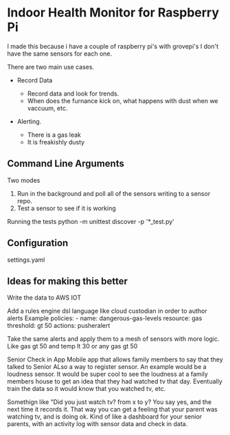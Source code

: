 # Indoor Health Monitor for Raspberry Pi

I made this because i have a couple of raspberry pi's with grovepi's
I don't have the same sensors for each one.

There are two main use cases.

* Record Data
    * Record data and look for trends.
    * When does the furnance kick on, what happens with dust when we vaccuum, etc.

* Alerting.
    * There is a gas leak
    * It is freakishly dusty

## Command Line Arguments

Two modes
1. Run in the background and poll all of the sensors writing to a sensor repo.
2. Test a sensor to see if it is working


Running the tests
python -m unittest discover -p '*_test.py'




## Configuration


settings.yaml



## Ideas for making this better

Write the data to AWS IOT

Add a rules engine dsl language like cloud custodian in order to author alerts
    Example
    policies:
    - name: dangerous-gas-levels
        resource: gas
        threshold: gt 50
        actions: pusheralert 

Take the same alerts and apply them to a mesh of sensors with more logic.
Like gas gt 50 and temp lt 30 or any gas gt 50


Senior Check in App
Mobile app that allows family members to say that they talked to Senior
ALso a way to register sensor.
An example would be a loudness sensor.  It would be super cool to see the loudness at a family members house to get an idea that they had watched tv that day.
Eventually train the data so it would know that you watched tv, etc.

Somethign like "Did you just watch tv?  from x to y?  You say yes, and the next time it records it.
That way you can get a feeling that your parent was watching tv, and is doing ok.
Kind of like a dashboard for your senior parents, with an activity log with sensor data and check in data.





